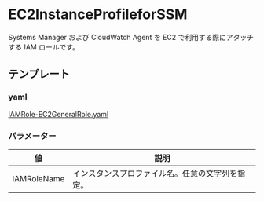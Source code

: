 # EC2InstanceProfileforSSM

Systems Manager および CloudWatch Agent を EC2 で利用する際にアタッチする IAM ロールです。  

## テンプレート
### yaml
[IAMRole-EC2GeneralRole.yaml](yaml/IAMRole-EC2GeneralRole.yaml)

### パラメーター
|値|説明|
|---|---|
|IAMRoleName|インスタンスプロファイル名。任意の文字列を指定。|


